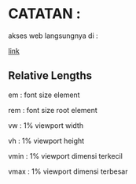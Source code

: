 # CATATAN :
akses web langsungnya di :

[link](bit.ly/webdev-v3)

## Relative Lengths
em : font size element

rem : font size root element

vw : 1% viewport width

vh : 1% viewport height

vmin : 1% viewport dimensi terkecil

vmax : 1% viewport dimensi terbesar

